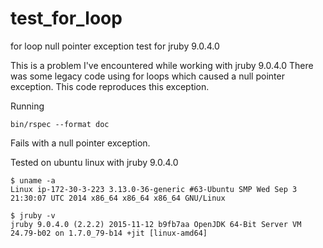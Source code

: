 # test_for_loop
for loop null pointer exception test for jruby 9.0.4.0

This is a problem I've encountered while working with jruby 9.0.4.0
There was some legacy code using for loops which caused a null pointer exception.
This code reproduces this exception.


Running

    bin/rspec --format doc

Fails with a null pointer exception.

Tested on ubuntu linux with jruby 9.0.4.0

    $ uname -a
    Linux ip-172-30-3-223 3.13.0-36-generic #63-Ubuntu SMP Wed Sep 3 21:30:07 UTC 2014 x86_64 x86_64 x86_64 GNU/Linux

    $ jruby -v
    jruby 9.0.4.0 (2.2.2) 2015-11-12 b9fb7aa OpenJDK 64-Bit Server VM 24.79-b02 on 1.7.0_79-b14 +jit [linux-amd64]
